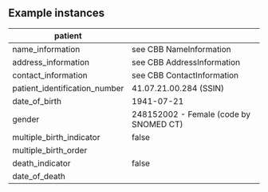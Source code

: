 ## Example instances
| patient          |                   |
|------------------|-------------------|
| name_information | see CBB NameInformation   
| address_information | see CBB AddressInformation
| contact_information | see CBB ContactInformation
| patient_identification_number | 41.07.21.00.284 (SSIN)
| date_of_birth | 1941-07-21
| gender | 248152002 - Female (code by SNOMED CT)  
| multiple_birth_indicator | false
| multiple_birth_order | 
| death_indicator |false
| date_of_death |
